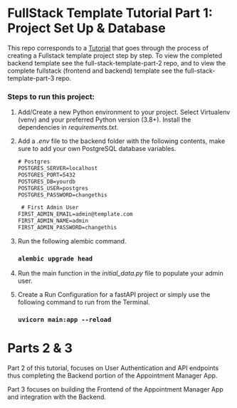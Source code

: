 # FullStack Template Tutorial Part 1: Project Set Up & Database

This repo corresponds to a [Tutorial](https://jezziecodes.com/blog-posts/fullstack-template-project-tutorial-p1-database) that goes through the process of creating a Fullstack template project step by step. To view the completed backend template see the full-stack-template-part-2 repo, and to view the complete fullstack (frontend and backend) template see the full-stack-template-part-3 repo. 

### Steps to run this project:

1. Add/Create a new Python environment to your project. Select Virtualenv (venv) and your preferred Python version (3.8+). Install the dependencies in _requirements.txt_.
2. Add a _.env_ file to the backend folder with the following contents, make sure to add your own PostgreSQL database variables.

   ```txt
   # Postgres
   POSTGRES_SERVER=localhost
   POSTGRES_PORT=5432
   POSTGRES_DB=yourdb
   POSTGRES_USER=postgres
   POSTGRES_PASSWORD=changethis

    # First Admin User
   FIRST_ADMIN_EMAIL=admin@template.com
   FIRST_ADMIN_NAME=admin
   FIRST_ADMIN_PASSWORD=changethis
   ```
4. Run the following alembic command.
   ### `alembic upgrade head`
5. Run the main function in the _initial_data.py_ file to populate your admin user.
6. Create a Run Configuration for a fastAPI project or simply use the following command to run from the Terminal.
   ### `uvicorn main:app --reload`


# Parts 2 & 3

Part 2 of this tutorial, focuses on User Authentication and API endpoints thus completing the Backend portion of the Appointment Manager App.

Part 3 focuses on building the Frontend of the Appointment Manager App and integration with the Backend.


